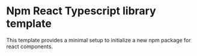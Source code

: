 # Npm React Typescript library template

This template provides a minimal setup to initialize a new npm package for react components.
